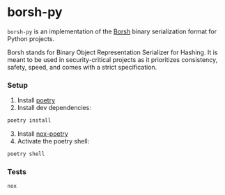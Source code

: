 # borsh-py

`borsh-py` is an implementation of the [Borsh](https://borsh.io/) binary serialization format for Python projects.

Borsh stands for Binary Object Representation Serializer for Hashing. It is meant to be used in security-critical projects as it prioritizes consistency, safety, speed, and comes with a strict specification.


### Setup

1. Install [poetry](https://python-poetry.org/docs/#installation)
2. Install dev dependencies:
```sh
poetry install
```
3. Install [nox-poetry](https://github.com/cjolowicz/nox-poetry)
4. Activate the poetry shell:
```sh
poetry shell
```

### Tests
```sh
nox
```
